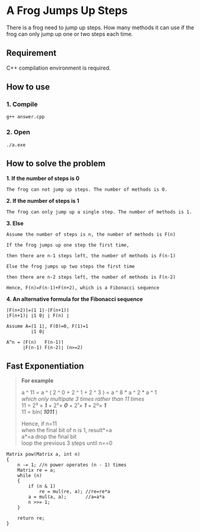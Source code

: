 # A Frog Jumps Up Steps
There is a frog need to jump up steps. How many methods it can use if the frog can only jump up one or two steps each time.
## Requirement
C++ compilation environment is required.
## How to use
### 1. Compile
```g++ answer.cpp```
### 2. Open
```./a.exe```

## How to solve the problem
**1. If the number of steps is 0**
  
    The frog can not jump up steps. The number of methods is 0.
    
**2. If the number of steps is 1**

    The frog can only jump up a single step. The number of methods is 1.
    
**3. Else**

    Assume the number of steps is n, the number of methods is F(n)
    
    If the frog jumps up one step the first time,
    
    then there are n-1 steps left, the number of methods is F(n-1)
    
    Else the frog jumps up two steps the first time
    
    then there are n-2 steps left, the number of methods is F(n-2)
    
    Hence, F(n)=F(n-1)+F(n+2), which is a Fibonacci sequence
**4. An alternative formula for the Fibonacci sequence**
    
    ⌈F(n+2)⌉=⌈1 1⌉·⌈F(n+1)⌉
    ⌊F(n+1)⌋ ⌊1 0⌋ ⌊ F(n) ⌋
    
    Assume A=⌈1 1⌉, F(0)=0, F(1)=1
             ⌊1 0⌋
             
    A^n = ⌈F(n)   F(n-1)⌉
          ⌊F(n-1) F(n-2)⌋ (n>=2)

## Fast Exponentiation

> **For example**  
>  
> a ^ 11 = a ^ ( 2 ^ 0 + 2 ^ 1 + 2 ^ 3 ) = a ^ 8 \* a ^ 2 \* a ^ 1  
> *which only multipate 3 times rather than 11 times*  
> 11 = 2³ × ***1*** + 2²× ***0*** + 2¹× ***1*** + 2º× ***1***  
> 11 = bin( ***1011*** )  
>  
> Hence, if n=11  
> when the final bit of n is 1, result*=a  
> a*=a
> drop the final bit  
> loop the previous 3 steps until n==0
  
```
Matrix pow(Matrix a, int n)
{
    n -= 1; //n power operates (n - 1) times
    Matrix re = a;
    while (n)
    {
        if (n & 1)
            re = mul(re, a); //re=re*a
        a = mul(a, a);       //a=a*a
        n >>= 1;
    }

    return re;
}
```

